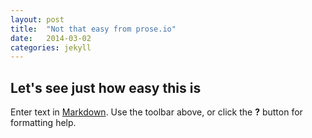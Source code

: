 ```yaml
---
layout: post
title:  "Not that easy from prose.io"
date:   2014-03-02
categories: jekyll
---
```


## Let's see just how easy this is

Enter text in [Markdown](http://daringfireball.net/projects/markdown/). Use the toolbar above, or click the **?** button for formatting help.
